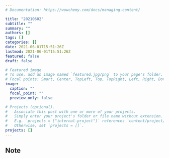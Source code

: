 ```yaml
---
# Documentation: https://wowchemy.com/docs/managing-content/

title: "20210602"
subtitle: ""
summary: ""
authors: []
tags: []
categories: []
date: 2021-06-01T15:51:26Z
lastmod: 2021-06-01T15:51:26Z
featured: false
draft: false

# Featured image
# To use, add an image named `featured.jpg/png` to your page's folder.
# Focal points: Smart, Center, TopLeft, Top, TopRight, Left, Right, BottomLeft, Bottom, BottomRight.
image:
  caption: ""
  focal_point: ""
  preview_only: false

# Projects (optional).
#   Associate this post with one or more of your projects.
#   Simply enter your project's folder or file name without extension.
#   E.g. `projects = ["internal-project"]` references `content/project/deep-learning/index.md`.
#   Otherwise, set `projects = []`.
projects: []
---
```


## Note

